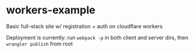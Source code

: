 # workers-example

Basic full-stack site w/ registration + auth on cloudflare workers

Deployment is currently: run `webpack -p` in both client and server dirs, then `wrangler publish` from root